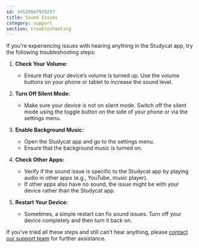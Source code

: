 ```yaml
---
id: 34526667919257
title: Sound Issues
category: support
section: troubleshooting
---
```

If you're experiencing issues with hearing anything in the Studycat app, try the following troubleshooting steps:

1. **Check Your Volume:**

    * Ensure that your device’s volume is turned up. Use the volume buttons on your phone or tablet to increase the sound level.

2. **Turn Off Silent Mode:**

    * Make sure your device is not on silent mode. Switch off the silent mode using the toggle button on the side of your phone or via the settings menu.

3. **Enable Background Music:**

    * Open the Studycat app and go to the settings menu.
    * Ensure that the background music is turned on.

4. **Check Other Apps:**
   
    * Verify if the sound issue is specific to the Studycat app by playing audio in other apps (e.g., YouTube, music player).
    * If other apps also have no sound, the issue might be with your device rather than the Studycat app.

5. **Restart Your Device:**
   
    * Sometimes, a simple restart can fix sound issues. Turn off your device completely and then turn it back on.

If you've tried all these steps and still can’t hear anything, please [contact our support team](https://help.studycat.com/hc/en-us/requests/new) for further assistance.
